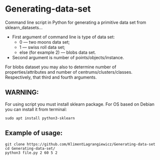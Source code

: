 # Generating-data-set
Command line script in Python for generating a primitive data set from sklearn_datasets...  
+ First argument of command line is type of data set:  
  +  0 — two moons data set;  
  +  1 — swiss roll data set;  
  +  else (for example 2) — blobs data set.  
+ Second argument is number of points/objects/instance.  

For blobs dataset you may also to determine number of properties/attributes and number of centrums/clusters/classes. Respectively, that third and fourth arguments.  

## WARNING:   
For using script you must install sklearn package. For OS based on Debian you can install it from terminal:  
```
sudo apt install python3-sklearn
``` 

## Example of usage:
```
git clone https://github.com/KlimentLagrangiewicz/Generating-data-set  
cd Generating-data-set/  
python3 file.py 2 60 5 2  
```
 